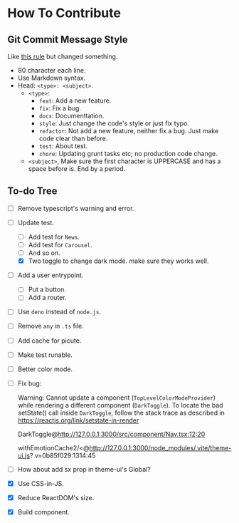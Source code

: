 How To Contribute
===============================================================================

Git Commit Message Style
-------------------------------------------------------------------------------

Like [this rule][joshbuchea/git-commit-message] but changed something.

* 80 character each line.
* Use Markdown syntax.
* Head: `<type>: <subject>`.
  * `<type>`:
    * `feat`: Add a new feature.
    * `fix`: Fix a bug.
    * `docs`: Documenttation.
    * `style`: Just change the code's style or just fix typo.
    * `refactor`: Not add a new feature, neither fix a bug. Just make code
      clear than before.
    * `test`: About test.
    * `chore`: Updating grunt tasks etc; no production code change.
  * `<subject>`, Make sure the first character is UPPERCASE and has a space
    before is. End by a period.

To-do Tree
-------------------------------------------------------------------------------
- [ ] Remove typescript's warning and error.
- [ ] Update test.
  - [ ] Add test for `News`.
  - [ ] Add test for `Carousel`.
  - [ ] And so on.
  - [x] Two toggle to change dark mode. make sure they works well.
- [ ] Add a user entrypoint.
  - [ ] Put a button.
  - [ ] Add a router.
- [ ] Use `deno` instead of `node.js`.
- [ ] Remove `any` in `.ts` file.
- [ ] Add cache for picute.
- [ ] Make test runable.
- [ ] Better color mode.
- [ ] Fix bug:

  Warning: Cannot update a component (`TopLevelColorModeProvider`) while
  rendering a different component (`DarkToggle`). To locate the bad setState()
  call inside `DarkToggle`, follow the stack trace as described in
  https://reactjs.org/link/setstate-in-render

  DarkToggle@http://127.0.0.1:3000/src/component/Nav.tsx:12:20

  withEmotionCache2/<@http://127.0.0.1:3000/node_modules/.vite/theme-ui.js?
  v=0b85f029:1314:45
- [ ] How about add sx prop in theme-ui's Global?
- [x] Use CSS-in-JS.
- [x] Reduce ReactDOM's size.
- [x] Build component.

[joshbuchea/git-commit-message]: https://gist.github.com/joshbuchea/6f47e86d2510bce28f8e7f42ae84c716
